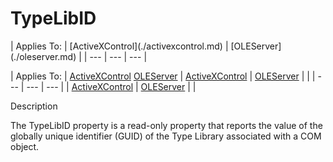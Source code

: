 




<h1 class="heading"><span class="name">TypeLibID</span></h1>
| Applies To: | [ActiveXControl](./activexcontrol.md) | [OLEServer](./oleserver.md) |
| --- | --- | ---  |

| Applies To: | [ActiveXControl](./activexcontrol.md) [OLEServer](./oleserver.md) | [ActiveXControl](./activexcontrol.md) | [OLEServer](./oleserver.md) |  |
| --- | --- | ---  |
| [ActiveXControl](./activexcontrol.md) | [OLEServer](./oleserver.md) |  |


Description


The TypeLibID property is a read-only property that reports the value of the globally unique identifier (GUID) of the Type Library associated with a COM object.



